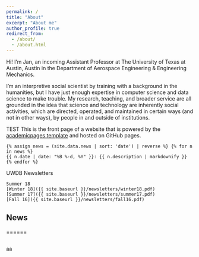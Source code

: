 ```yaml
---
permalink: /
title: "About"
excerpt: "About me"
author_profile: true
redirect_from: 
  - /about/
  - /about.html
---
```


Hi! I’m Jan, an incoming Assistant Professor at The University of Texas at Austin, Austin in the Department of Aerospace Engineering & Engineering Mechanics. 

I’m an interpretive social scientist by training with a background in the humanities, but I have just enough expertise in computer science and data science to make trouble. My research, teaching, and broader service are all grounded in the idea that science and technology are inherently social activities, which are directed, operated, and maintained in certain ways (and not in other ways), by people in and outside of institutions.

TEST
This is the front page of a website that is powered by the [academicpages template](https://github.com/academicpages/academicpages.github.io) and hosted on GitHub pages. 

 <style> #RecentNews li>p {display: inline;} </style>

    {% assign news = (site.data.news | sort: 'date') | reverse %} {% for n in news %}
    {{ n.date | date: "%B %-d, %Y" }}: {{ n.description | markdownify }}
    {% endfor %} 

UWDB Newsletters

    Summer 18
    [Winter 18]({{ site.baseurl }}/newsletters/winter18.pdf)
    [Summer 17]({{ site.baseurl }}/newsletters/summer17.pdf)
    [Fall 16]({{ site.baseurl }}/newsletters/fall16.pdf)




## News
======
<div style="overflow: auto; height:150pt; width:100%;">

aa
</div>




